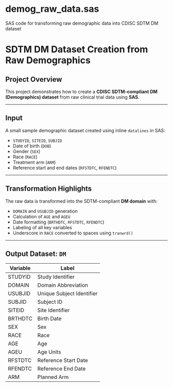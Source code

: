 # demog_raw_data.sas
SAS code for transforming raw demographic data into CDISC SDTM DM dataset

# SDTM DM Dataset Creation from Raw Demographics

## Project Overview
This project demonstrates how to create a **CDISC SDTM-compliant DM (Demographics) dataset** from raw clinical trial data using **SAS**.

---

## Input

A small sample demographic dataset created using inline `datalines` in SAS:
- `STUDYID`, `SITEID`, `SUBJID`
- Date of birth (`DOB`)
- Gender (`SEX`)
- Race (`RACE`)
- Treatment arm (`ARM`)
- Reference start and end dates (`RFSTDTC`, `RFENDTC`)

---

## Transformation Highlights

The raw data is transformed into the SDTM-compliant **DM domain** with:
- `DOMAIN` and `USUBJID` generation
- Calculation of `AGE` and `AGEU`
- Date formatting (`BRTHDTC`, `RFSTDTC`, `RFENDTC`)
- Labeling of all key variables
- Underscore in `RACE` converted to spaces using `tranwrd()`

---

## Output Dataset: `DM`
| Variable | Label |
|----------|-------|
| STUDYID  | Study Identifier |
| DOMAIN   | Domain Abbreviation |
| USUBJID  | Unique Subject Identifier |
| SUBJID   | Subject ID |
| SITEID   | Site Identifier |
| BRTHDTC  | Birth Date |
| SEX      | Sex |
| RACE     | Race |
| AGE      | Age |
| AGEU     | Age Units |
| RFSTDTC  | Reference Start Date |
| RFENDTC  | Reference End Date |
| ARM      | Planned Arm |


